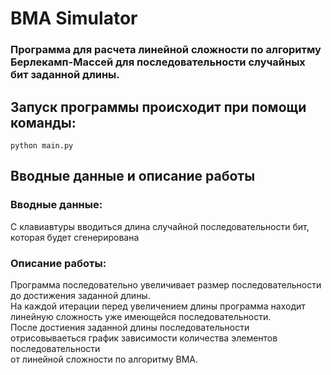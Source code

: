 # BMA Simulator
### Программа для расчета линейной сложности по алгоритму Берлекамп-Массей для последовательности случайных бит заданной длины. 

## Запуск программы происходит при помощи команды:
    python main.py

## Вводные данные и описание работы
### Вводные данные: 
С клавиавтуры вводиться длина случайной последовательности бит, которая будет сгенерирована
### Описание работы:
Программа последовательно увеличивает размер последовательности до достижения заданной длины. \
На каждой итерации перед увеличением длины программа находит линейную сложность уже имеющейся последовательности. \
После достиения заданной длины последовательности отрисовываеться график зависимости количества элементов последовательности \
от линейной сложности по алгоритму BMA. 

